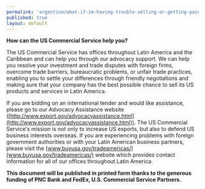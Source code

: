 ```yaml
--- 
permalink: 'argentina/what-if-im-having-trouble-selling-or-getting-paid.html' 
published: true 
layout: default
---
```

**How can the US Commercial Service help you?**

The US Commercial Service has offices throughout Latin America and the Caribbean and can help you through our advocacy support. We can help you resolve your investment and trade disputes with foreign firms, overcome trade barriers, bureaucratic problems, or unfair trade practices, enabling you to settle your differences through friendly negotiations and making sure that your company has the best possible chance to sell its US products and services in Latin America.

If you are bidding on an international tender and would like assistance, please go to our Advocacy Assistance website ([http://www.export.gov/advocacyassistance.html](http://www.export.gov/advocacyassistance.html)). The US Commercial Service's mission is not only to increase US exports, but also to defend US business interests overseas. If you are experiencing problems with foreign government authorities or with your Latin American business partners, please visit the [www.buyusa.gov/tradeamericas/](www.buyusa.gov/tradeamericas/) website which provides contact information for all of our offices throughout Latin America.

**This document will be published in printed form thanks to the generous funding of PNC Bank and FedEx, U.S. Commercial Service Partners.**
